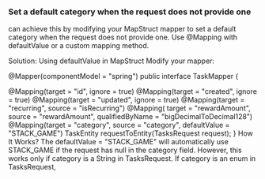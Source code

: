 ### Set a default category when the request does not provide one

can achieve this by modifying your MapStruct mapper to set a default category 
when the request does not provide one. Use @Mapping with defaultValue or a custom mapping method.

Solution: Using defaultValue in MapStruct
Modify your mapper:

@Mapper(componentModel = "spring")
public interface TaskMapper {

@Mapping(target = "id", ignore = true)
@Mapping(target = "created", ignore = true)
@Mapping(target = "updated", ignore = true)
@Mapping(target = "recurring", source = "isRecurring")
@Mapping(
target = "rewardAmount",
source = "rewardAmount",
qualifiedByName = "bigDecimalToDecimal128")
@Mapping(target = "category", source = "category", defaultValue = "STACK_GAME")
TaskEntity requestToEntity(TasksRequest request);
}
How It Works?
The defaultValue = "STACK_GAME" will automatically use STACK_GAME if the request has null in the category field.
However, this works only if category is a String in TasksRequest.
If category is an enum in TasksRequest,